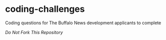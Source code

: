 # coding-challenges
Coding questions for The Buffalo News development applicants to complete

*Do Not Fork This Repository*
